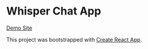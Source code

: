 # Whisper Chat App

[Demo Site](https://nanoparty.github.io/whisper-deploy/)

This project was bootstrapped with [Create React App](https://github.com/facebook/create-react-app).

